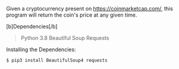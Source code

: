 Given a cryptocurrency present on https://coinmarketcap.com/, this program will return the coin's price at any given time.

[b]Dependencies[/b]
> Python 3.8
> Beautiful Soup
> Requests

Installing the Dependencies:
```bash
$ pip3 install BeautifulSoup4 requests
```
